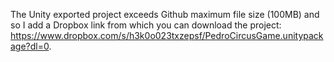 The Unity exported project exceeds Github maximum file size (100MB) and so I add a Dropbox link from which you can download the project: https://www.dropbox.com/s/h3k0o023txzepsf/PedroCircusGame.unitypackage?dl=0. 